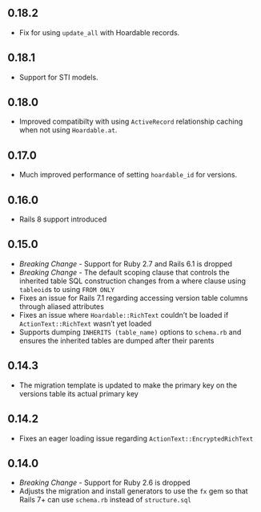 ## 0.18.2

- Fix for using `update_all` with Hoardable records.

## 0.18.1

- Support for STI models.

## 0.18.0

- Improved compatibilty with using `ActiveRecord` relationship caching when not using `Hoardable.at`.

## 0.17.0

- Much improved performance of setting `hoardable_id` for versions.

## 0.16.0

- Rails 8 support introduced

## 0.15.0

- *Breaking Change* - Support for Ruby 2.7 and Rails 6.1 is dropped
- *Breaking Change* - The default scoping clause that controls the inherited table SQL construction
  changes from a where clause using `tableoid`s to using `FROM ONLY`
- Fixes an issue for Rails 7.1 regarding accessing version table columns through aliased attributes
- Fixes an issue where `Hoardable::RichText` couldn’t be loaded if `ActionText::RichText` wasn’t yet
  loaded
- Supports dumping `INHERITS (table_name)` options to `schema.rb` and ensures the inherited tables
  are dumped after their parents

## 0.14.3

- The migration template is updated to make the primary key on the versions table its actual primary key

## 0.14.2

- Fixes an eager loading issue regarding `ActionText::EncryptedRichText`

## 0.14.0

- *Breaking Change* - Support for Ruby 2.6 is dropped
- Adjusts the migration and install generators to use the `fx` gem so that Rails 7+ can use `schema.rb`
  instead of `structure.sql`

